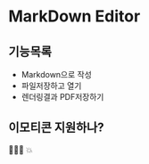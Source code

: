 # MarkDown Editor

## 기능목록
- Markdown으로 작성
- 파일저장하고 열기
- 렌더링결과 PDF저장하기

## 이모티콘 지원하나?
:tada::tada::tada:
:boom:
